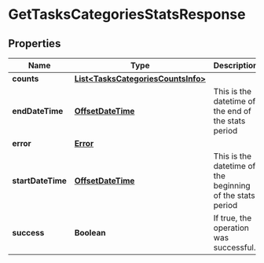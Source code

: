 

# GetTasksCategoriesStatsResponse

## Properties

Name | Type | Description | Notes
------------ | ------------- | ------------- | -------------
**counts** | [**List&lt;TasksCategoriesCountsInfo&gt;**](TasksCategoriesCountsInfo.md) |  |  [optional]
**endDateTime** | [**OffsetDateTime**](OffsetDateTime.md) | This is the datetime of the end of the stats period |  [optional]
**error** | [**Error**](Error.md) |  |  [optional]
**startDateTime** | [**OffsetDateTime**](OffsetDateTime.md) | This is the datetime of the beginning of the stats period |  [optional]
**success** | **Boolean** | If true, the operation was successful. |  [optional]



